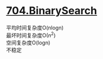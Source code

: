 # [704.BinarySearch](https://leetcode.com/problems/binary-search/)

平均时间复杂度O(nlogn) \
最坏时间复杂度O($n^2$) \
空间复杂度O(logn) \
不稳定 

